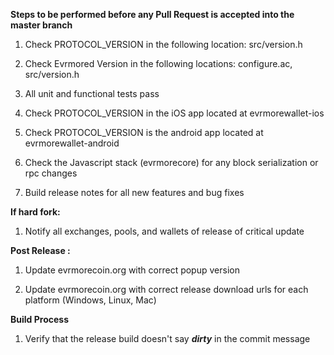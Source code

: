 **Steps to be performed before any Pull Request is accepted into the master branch**

  1. Check PROTOCOL_VERSION in the following location: src/version.h

  2. Check Evrmored Version in the following locations: configure.ac, src/version.h

  3. All unit and functional tests pass

  4. Check PROTOCOL_VERSION in the iOS app located at evrmorewallet-ios

  5. Check PROTOCOL_VERSION is the android app located at evrmorewallet-android

  6. Check the Javascript stack (evrmorecore) for any block serialization or rpc changes
  
  7. Build release notes for all new features and bug fixes

**If hard fork:**

  1. Notify all exchanges, pools, and wallets of release of critical update

**Post Release :**

  1. Update evrmorecoin.org with correct popup version
  
  2. Update evrmorecoin.org with correct release download urls for each platform (Windows, Linux, Mac)

**Build Process**

  1. Verify that the release build doesn't say ***dirty*** in the commit message

